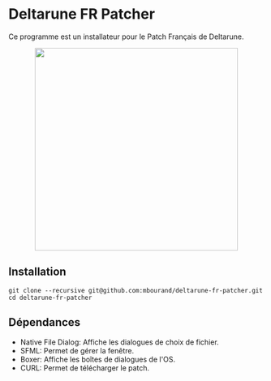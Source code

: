 # Deltarune FR Patcher
Ce programme est un installateur pour le Patch Français de Deltarune.

<p align="center"><img src="https://raw.githubusercontent.com/mbourand/deltarune-fr-patcher/master/.illustration/screenshot.png" width="400px"></p>

## Installation
```
git clone --recursive git@github.com:mbourand/deltarune-fr-patcher.git
cd deltarune-fr-patcher
```

## Dépendances
- Native File Dialog: Affiche les dialogues de choix de fichier.
- SFML: Permet de gérer la fenêtre.
- Boxer: Affiche les boîtes de dialogues de l'OS.
- CURL: Permet de télécharger le patch.
